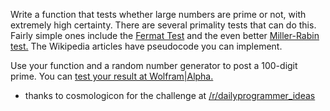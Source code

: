 Write a function that tests whether large numbers are prime or not, with extremely high certainty. There are several primality tests that can do this. Fairly simple ones include the [Fermat Test](http://en.wikipedia.org/wiki/Fermat_primality_test) and the even better   [Miller-Rabin test.](http://en.wikipedia.org/wiki/Miller%E2%80%93Rabin_primality_test)  The Wikipedia articles have pseudocode you can implement.

Use your function and a random number generator to post a 100-digit prime. You can [test your result at Wolfram|Alpha.](http://www.wolframalpha.com/input/?i=factor+3413620168870555693820518760938238015371255549104140276735527985110834446323816207929693506740255567)

* thanks to cosmologicon for the challenge at [/r/dailyprogrammer_ideas](/r/dailyprogrammer_ideas) 

